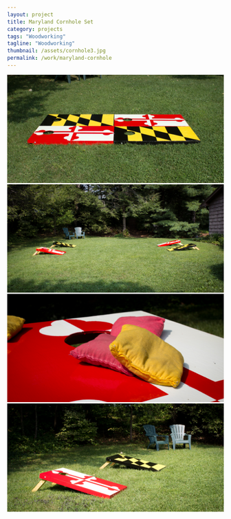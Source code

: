 ```yaml
---
layout: project
title: Maryland Cornhole Set
category: projects
tags: "Woodworking"
tagline: "Woodworking"
thumbnail: /assets/cornhole3.jpg
permalink: /work/maryland-cornhole
---
```


[![](/assets/work/cornhole/cornhole01.jpg)](/assets/work/cornhole/cornhole01.jpg)
[![](/assets/work/cornhole/cornhole02.jpg)](/assets/work/cornhole/cornhole02.jpg)
[![](/assets/work/cornhole/cornhole03.jpg)](/assets/work/cornhole/cornhole03.jpg)
[![](/assets/work/cornhole/cornhole04.jpg)](/assets/work/cornhole/cornhole04.jpg)